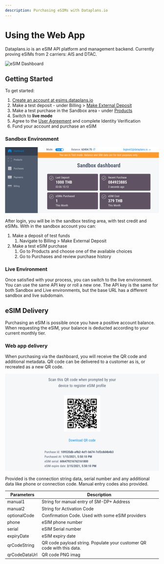 ```yaml
---
description: Purchasing eSIMs with Dataplans.io
---
```


# Using the Web App

Dataplans.io is an eSIM API platform and management backend.  Currently proving eSIMs from 2 carriers: AIS and DTAC.

![eSIM Dashboard](.gitbook/assets/Screen\_Shot\_2021-01-18\_at\_11\_52\_36.png)

## Getting Started

To get started:

1. [Create an account at esims.dataplans.io](https://esims.dataplans.io/signup) &#x20;
2. Make a test deposit - under Billing > [Make External Deposit](https://esims.dataplans.io/dashboard/billing/wires)
3. Make a test purchase in the Sandbox area - under [Products](https://esims.dataplans.io/dashboard/products)
4. Switch to **live mode**
5. Agree to the [User Agreement](https://dataplans.io/user-agreement/) and complete Identity Verification
6. Fund your account and purchase an eSIM

### **Sandbox Environment**

![Sandbox dashboard for making test purchases](<.gitbook/assets/Screen Shot 2021-01-27 at 09.28.30.png>)

After login, you will be in the sandbox testing  area, with test credit and eSIMs.  With in the sandbox account you can:

1. Make a deposit of test funds
   1. Navigate to Billing > Make External Deposit
2. Make a test  eSIM purchase
   1. Go to Products and choose one of the available choices
   2. Go to Purchases and review purchase history



### **Live Environment**

Once satisfied with your process, you can switch to the live environment.  You can use the same API key or roll a new one.  The API key is the same for both Sandbox and Live environments, but the base URL has a different sandbox and live subdomain.



## eSIM Delivery

Purchasing an eSIM is possible once you have a positive account balance.  When requesting the eSIM, your balance is deducted according to your current monthly tier.&#x20;

###

### Web app delivery&#x20;

When purchasing via the dashboard, you will receive the QR code and additional metadata. QR code can be delivered to a customer as is, or recreated as a new QR code.

![QR code payload purchased in the dashboard](<.gitbook/assets/Screen Shot 2021-01-15 at 17.50.30.png>)

Provided is the connection string data, serial number and any additional data like phone or connection code.  Manual entry codes also provided.&#x20;



| **Parameters** | Description                                                            |
| -------------- | ---------------------------------------------------------------------- |
| manual1        | String for manual entry of SM-DP+ Address                              |
| manual2        | String for Activation Code                                             |
| optionalCode   | Confirmation Code. Used with some eSIM providers                       |
| phone          | eSIM phone number                                                      |
| serial         | eSIM Serial number                                                     |
| expiryDate     | eSIM expiry date                                                       |
| qrCodeString   | QR code payload string. Populate your customer QR code with this data. |
| qrCodeDataUrl  | QR code PNG imag                                                       |

###
